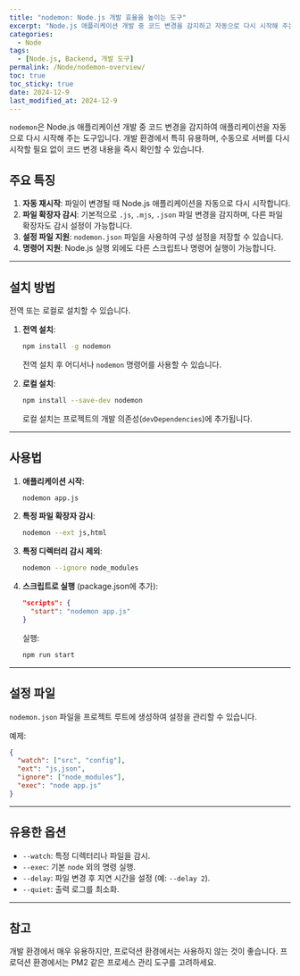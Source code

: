```yaml
---
title: "nodemon: Node.js 개발 효율을 높이는 도구"
excerpt: "Node.js 애플리케이션 개발 중 코드 변경을 감지하고 자동으로 다시 시작해 주는 nodemon에 대해 알아봅니다."
categories:
  - Node
tags:
  - [Node.js, Backend, 개발 도구]
permalink: /Node/nodemon-overview/
toc: true
toc_sticky: true
date: 2024-12-9
last_modified_at: 2024-12-9
---
```


`nodemon`은 Node.js 애플리케이션 개발 중 코드 변경을 감지하여 애플리케이션을 자동으로 다시 시작해 주는 도구입니다. 개발 환경에서 특히 유용하며, 수동으로 서버를 다시 시작할 필요 없이 코드 변경 내용을 즉시 확인할 수 있습니다.

## 주요 특징
1. **자동 재시작**: 파일이 변경될 때 Node.js 애플리케이션을 자동으로 다시 시작합니다.
2. **파일 확장자 감시**: 기본적으로 `.js`, `.mjs`, `.json` 파일 변경을 감지하며, 다른 파일 확장자도 감시 설정이 가능합니다.
3. **설정 파일 지원**: `nodemon.json` 파일을 사용하여 구성 설정을 저장할 수 있습니다.
4. **명령어 지원**: Node.js 실행 외에도 다른 스크립트나 명령어 실행이 가능합니다.

---

## 설치 방법
전역 또는 로컬로 설치할 수 있습니다.

1. **전역 설치**:
   ```bash
   npm install -g nodemon
   ```

   전역 설치 후 어디서나 `nodemon` 명령어를 사용할 수 있습니다.

2. **로컬 설치**:
   ```bash
   npm install --save-dev nodemon
   ```

   로컬 설치는 프로젝트의 개발 의존성(`devDependencies`)에 추가됩니다.

---

## 사용법
1. **애플리케이션 시작**:
   ```bash
   nodemon app.js
   ```

2. **특정 파일 확장자 감시**:
   ```bash
   nodemon --ext js,html
   ```

3. **특정 디렉터리 감시 제외**:
   ```bash
   nodemon --ignore node_modules
   ```

4. **스크립트로 실행** (package.json에 추가):
   ```json
   "scripts": {
     "start": "nodemon app.js"
   }
   ```

   실행:
   ```bash
   npm run start
   ```

---

## 설정 파일
`nodemon.json` 파일을 프로젝트 루트에 생성하여 설정을 관리할 수 있습니다.

예제:
```json
{
  "watch": ["src", "config"],
  "ext": "js,json",
  "ignore": ["node_modules"],
  "exec": "node app.js"
}
```

---

## 유용한 옵션
- `--watch`: 특정 디렉터리나 파일을 감시.
- `--exec`: 기본 `node` 외의 명령 실행.
- `--delay`: 파일 변경 후 지연 시간을 설정 (예: `--delay 2`).
- `--quiet`: 출력 로그를 최소화.

---

## 참고
개발 환경에서 매우 유용하지만, 프로덕션 환경에서는 사용하지 않는 것이 좋습니다. 프로덕션 환경에서는 PM2 같은 프로세스 관리 도구를 고려하세요.
